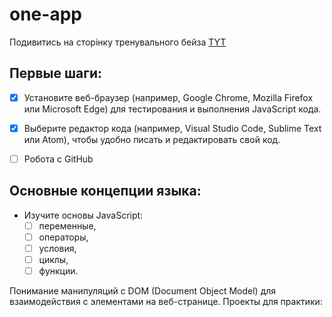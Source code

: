 # one-app
Подивитись нa сторінку тренувального бейза [TYT](https://666158c256158457666a48b1--singular-rugelach-45b4d0.netlify.app/)
## Первые шаги:
 - [x] Установите веб-браузер (например, Google Chrome, Mozilla Firefox или Microsoft Edge) для тестирования и выполнения JavaScript кода.

- [x] Выберите редактор кода (например, Visual Studio Code, Sublime Text или Atom), чтобы удобно писать и редактировать свой код.

- [ ] Робота с GitHub  
## Основные концепции языка:
 - Изучите основы JavaScript: 
    - [ ] переменные, 
    - [ ] операторы, 
    - [ ] условия, 
    - [ ] циклы, 
    - [ ] функции.

Понимание манипуляций с DOM (Document Object Model) для взаимодействия с элементами на веб-странице.
Проекты для практики:
